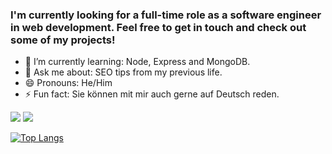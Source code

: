 ### I'm currently looking for a full-time role as a software engineer in web development. Feel free to get in touch and check out some of my projects!

- 🌱 I’m currently learning: Node, Express and MongoDB.
- 💬 Ask me about: SEO tips from my previous life.
- 😄 Pronouns: He/Him
- ⚡ Fun fact: Sie können mit mir auch gerne auf Deutsch reden.

<p float="left">
  <a href="https://www.linkedin.com/in/jack-mulligan/"><img src="https://img.shields.io/badge/jack--mulligan-blue?style=flat&logo=Linkedin&logoColor=white"/></a>
  <a href="mailto:mulligja1@gmail.com"><img src="https://img.shields.io/badge/-mulligja1-c14438?style=flat&logo=Gmail&logoColor=white"/></a> 
</p>

[![Top Langs](https://github-readme-stats.vercel.app/api/top-langs/?username=jackmulligan-ire&layout=compact)](https://github.com/anuraghazra/github-readme-stats)
